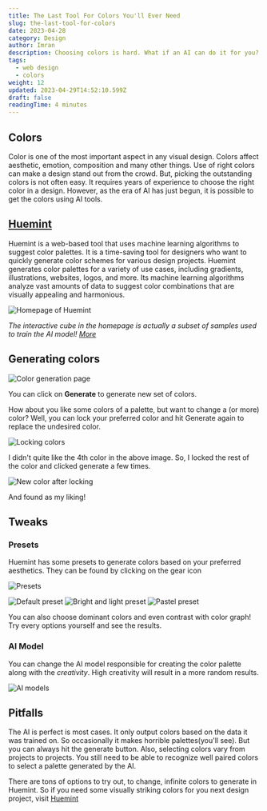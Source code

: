 ```yaml
---
title: The Last Tool For Colors You'll Ever Need
slug: the-last-tool-for-colors
date: 2023-04-28
category: Design
author: Imran
description: Choosing colors is hard. What if an AI can do it for you? Let's explore the possibilities.
tags:
  - web design
  - colors
weight: 12
updated: 2023-04-29T14:52:10.599Z
draft: false
readingTime: 4 minutes
---
```


## Colors

Color is one of the most important aspect in any visual design. Colors affect aesthetic, emotion, composition and many other things. Use of right colors can make a design stand out from the crowd. But, picking the outstanding colors is not often easy. It requires years of experience to choose the right color in a design. However, as the era of AI has just begun, it is possible to get the colors using AI tools.

## [Huemint](https://huemint.com)

Huemint is a web-based tool that uses machine learning algorithms to suggest color palettes. It is a time-saving tool for designers who want to quickly generate color schemes for various design projects. Huemint generates color palettes for a variety of use cases, including gradients, illustrations, websites, logos, and more. Its machine learning algorithms analyze vast amounts of data to suggest color combinations that are visually appealing and harmonious.

![Homepage of Huemint]({slug}/huemint_homepage.webp)

_The interactive cube in the homepage is actually a subset of samples used to train the AI model! [More](https://huemint.com/about/#:~:text=subset%20of%20the-,samples,-plotted%20in%20CIE)_

## Generating colors

![Color generation page](the-last-tool-for-colors/magazine_colors.webp)

You can click on **Generate** to generate new set of colors.

How about you like some colors of a palette, but want to change a (or more) color? Well, you can lock your preferred color and hit Generate again to replace the undesired color.

![Locking colors](the-last-tool-for-colors/lock_colors.webp)

I didn't quite like the 4th color in the above image. So, I locked the rest of the color and clicked generate a few times.

![New color after locking](the-last-tool-for-colors/picked_color_after_lock.webp)

And found as my liking!

## Tweaks

### Presets

Huemint has some presets to generate colors based on your preferred aesthetics. They can be found by clicking on the gear icon

![Presets](the-last-tool-for-colors/preset_options.webp)

<div class="flex gap-4 flex-col lg:flex-row">

![Default preset](the-last-tool-for-colors/preset_default.webp)
![Bright and light preset](the-last-tool-for-colors/preset_bright.webp)
![Pastel preset](the-last-tool-for-colors/preset_pastel.webp)

</div>

You can also choose dominant colors and even contrast with color graph! Try every options yourself and see the results.

### AI Model

You can change the AI model responsible for creating the color palette along with the _creativity_. High creativity will result in a more random results.

![AI models](the-last-tool-for-colors/generation_option.webp)

## Pitfalls

The AI is perfect is most cases. It only output colors based on the data it was trained on. So occasionally it makes horrible palettes(you'll see). But you can always hit the generate button. Also, selecting colors vary from projects to projects. You still need to be able to recognize well paired colors to select a palette generated by the AI.

There are tons of options to try out, to change, infinite colors to generate in Huemint. So if you need some visually striking colors for you next design project, visit [Huemint](https://huemint.com)
